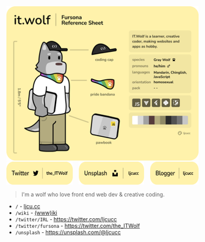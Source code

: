 <img src="assets/intro.png"/>

<div style="display: flex; flex-direction: row; gap: 16px;">
  <a href="https://twitter.com/the_ITWolf"> <img height="60px" src="assets/twitter.png"/> </a>
  <a href="https://unsplash.com/@ljcucc"> <img height="60px" src="assets/unsplash.png"/> </a>
  <a href="https://ljcucc.blogspot.com"> <img height="60px" src="assets/blogger.png"/> </a>
</div>

> I'm a wolf who love front end web dev & creative coding.

- `/` - [ljcu.cc](https://www.ljcu.cc)
- `/wiki` - [(www)iki](https://wiki.ljcu.cc)
- `/twitter/IRL` - https://twitter.com/ljcucc
- `/twitter/fursona` - https://twitter.com/the_ITWolf
- `/unsplash` - https://unsplash.com/@ljcucc

<!--
Easter eggs:

### State of me

[![ljcucc's GitHub stats](https://github-readme-stats.vercel.app/api?username=ljcucc)](https://github.com/anuraghazra/github-readme-stats)

[![Top Langs](https://github-readme-stats.vercel.app/api/top-langs/?username=ljcucc&layout=compact)](https://github.com/anuraghazra/github-readme-stats)

**ljcucc/ljcucc** is a ✨ _special_ ✨ repository because its `README.md` (this file) appears on your GitHub profile.

Here are some ideas to get you started:

- 🔭 I’m currently working on ...
- 🌱 I’m currently learning ...
- 👯 I’m looking to collaborate on ...
- 🤔 I’m looking for help with ...
- 💬 Ask me about ...
- 📫 How to reach me: ...
- 😄 Pronouns: ...
- ⚡ Fun fact: ...
-->

